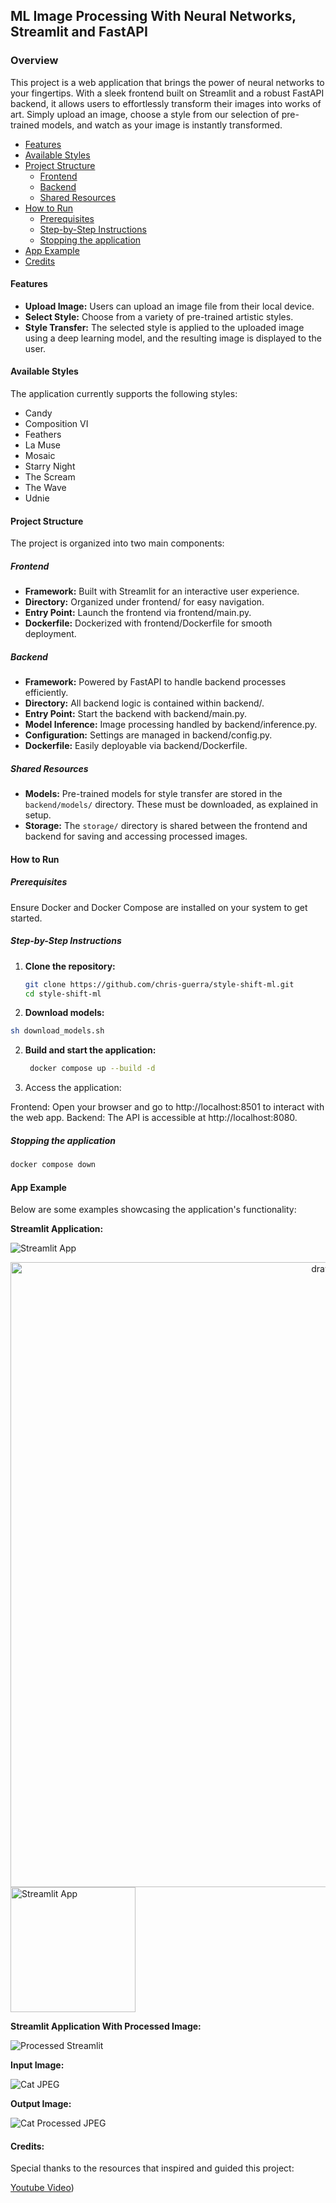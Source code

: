 ## ML Image Processing With Neural Networks, Streamlit and FastAPI

### Overview

This project is a web application that brings the power of neural networks to your fingertips. With a sleek frontend built on Streamlit and a robust FastAPI backend, it allows users to effortlessly transform their images into works of art. Simply upload an image, choose a style from our selection of pre-trained models, and watch as your image is instantly transformed.

- [Features](#features)
- [Available Styles](#available-styles)
- [Project Structure](#project-structure)
   - [Frontend](#frontend)
   - [Backend](#backend)
   - [Shared Resources](#shared-resources)
- [How to Run](#how-to-run)
   - [Prerequisites](#prerequisites)
   - [Step-by-Step Instructions](#step-by-step-instructions)
   - [Stopping the application](#stopping-the-application)
- [App Example](#app-example)
- [Credits](#credits)

#### Features

- **Upload Image:** Users can upload an image file from their local device.
- **Select Style:** Choose from a variety of pre-trained artistic styles.
- **Style Transfer:** The selected style is applied to the uploaded image using a deep learning model, and the resulting image is displayed to the user.

#### Available Styles

The application currently supports the following styles:

- Candy
- Composition VI
- Feathers
- La Muse
- Mosaic
- Starry Night
- The Scream
- The Wave
- Udnie

#### Project Structure

The project is organized into two main components:

##### Frontend

- **Framework:** Built with Streamlit for an interactive user experience.
- **Directory:** Organized under frontend/ for easy navigation.
- **Entry Point:** Launch the frontend via frontend/main.py.
- **Dockerfile:** Dockerized with frontend/Dockerfile for smooth deployment.

##### Backend

- **Framework:** Powered by FastAPI to handle backend processes efficiently.
- **Directory:** All backend logic is contained within backend/.
- **Entry Point:** Start the backend with backend/main.py.
- **Model Inference:** Image processing handled by backend/inference.py.
- **Configuration:** Settings are managed in backend/config.py.
- **Dockerfile:** Easily deployable via backend/Dockerfile.

##### Shared Resources

- **Models:** Pre-trained models for style transfer are stored in the `backend/models/` directory. These must be downloaded, as explained in setup.
- **Storage:** The `storage/` directory is shared between the frontend and backend for saving and accessing processed images.

#### How to Run

##### Prerequisites

Ensure Docker and Docker Compose are installed on your system to get started.

##### Step-by-Step Instructions

1. **Clone the repository:**
   ```bash
   git clone https://github.com/chris-guerra/style-shift-ml.git
   cd style-shift-ml
   ```
2. **Download models:**
```bash
sh download_models.sh
```
2. **Build and start the application:**
   ```bash
    docker compose up --build -d
   ```
3. Access the application:

Frontend: Open your browser and go to http://localhost:8501 to interact with the web app.
Backend: The API is accessible at http://localhost:8080.

##### Stopping the application
```bash
docker compose down
```

#### App Example

Below are some examples showcasing the application's functionality:

**Streamlit Application:**

![Streamlit App](example_images/streamlit-app.png)
<div style="text-align: center;">
    <img src="drawing.jpg" alt="drawing" width="1000"/>
</div>
<img src="example_images/streamlit-app.png" alt="Streamlit App" width="200"/>

**Streamlit Application With Processed Image:**

![Processed Streamlit](example_images/streamlit-app-loaded.png)

**Input Image:**

![Cat JPEG](example_images/cat.jpg)

**Output Image:**

![Cat Processed JPEG](example_images/cat-processed.jpg)

#### Credits:

Special thanks to the resources that inspired and guided this project:

[Youtube Video](https://www.youtube.com/watch?v=cCsnmxXxWaM))
